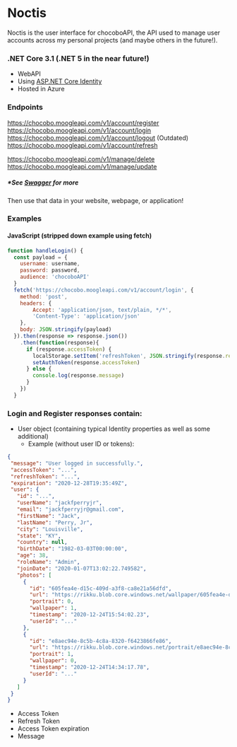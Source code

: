 # Noctis

Noctis is the user interface for chocoboAPI, the API used to manage user accounts across my personal projects (and maybe others in the future!).

### .NET Core 3.1 (.NET 5 in the near future!)

- WebAPI
- Using [ASP.NET Core Identity](https://docs.microsoft.com/en-us/aspnet/core/security/authentication/identity?view=aspnetcore-5.0&tabs=visual-studio)
- Hosted in Azure

### Endpoints

https://chocobo.moogleapi.com/v1/account/register     
https://chocobo.moogleapi.com/v1/account/login  
https://chocobo.moogleapi.com/v1/account/logout (Outdated)  
https://chocobo.moogleapi.com/v1/account/refresh  

https://chocobo.moogleapi.com/v1/manage/delete  
https://chocobo.moogleapi.com/v1/manage/update       

##### *See [Swagger](https://chocobo.moogleapi.com/swagger/index.html) for more

Then use that data in your website, webpage, or application!

### Examples

#### JavaScript (stripped down example using fetch)

```javascript
function handleLogin() {
  const payload = {
    username: username,
    password: password,
    audience: 'chocoboAPI'
  }
  fetch('https://chocobo.moogleapi.com/v1/account/login', {
    method: 'post',
    headers: {
        Accept: 'application/json, text/plain, */*',
        'Content-Type': 'application/json'
    },
    body: JSON.stringify(payload)
  }).then(response => response.json())
    .then(function(response){
      if (response.accessToken) {
        localStorage.setItem('refreshToken', JSON.stringify(response.refreshToken))
        setAuthToken(response.accessToken)
      } else {
        console.log(response.message)
      }
    })
  }
```
    
### Login and Register responses contain:

- User object (containing typical Identity properties as well as some additional)
    - Example (without user ID or tokens):  
 
 ```json
{
  "message": "User logged in successfully.",
  "accessToken": "...",
  "refreshToken": "...",
  "expiration": "2020-12-28T19:35:49Z",
  "user": {
    "id": "...",
    "userName": "jackfperryjr",
    "email": "jackfperryjr@gmail.com",
    "firstName": "Jack",
    "lastName": "Perry, Jr",
    "city": "Louisville",
    "state": "KY",
    "country": null,
    "birthDate": "1982-03-03T00:00:00",
    "age": 38,
    "roleName": "Admin",
    "joinDate": "2020-01-07T13:02:22.749582",
    "photos": [
      {
        "id": "605fea4e-d15c-409d-a3f8-ca8e21a56dfd",
        "url": "https://rikku.blob.core.windows.net/wallpaper/605fea4e-d15c-409d-a3f8-ca8e21a56dfd.png",
        "portrait": 0,
        "wallpaper": 1,
        "timestamp": "2020-12-24T15:54:02.23",
        "userId": "..."
      },
      {
        "id": "e8aec94e-8c5b-4c8a-8320-f6423866fe86",
        "url": "https://rikku.blob.core.windows.net/portrait/e8aec94e-8c5b-4c8a-8320-f6423866fe86.png",
        "portrait": 1,
        "wallpaper": 0,
        "timestamp": "2020-12-24T14:34:17.78",
        "userId": "..."
      }
    ]
  }
}
 ```
- Access Token
- Refresh Token 
- Access Token expiration
- Message
